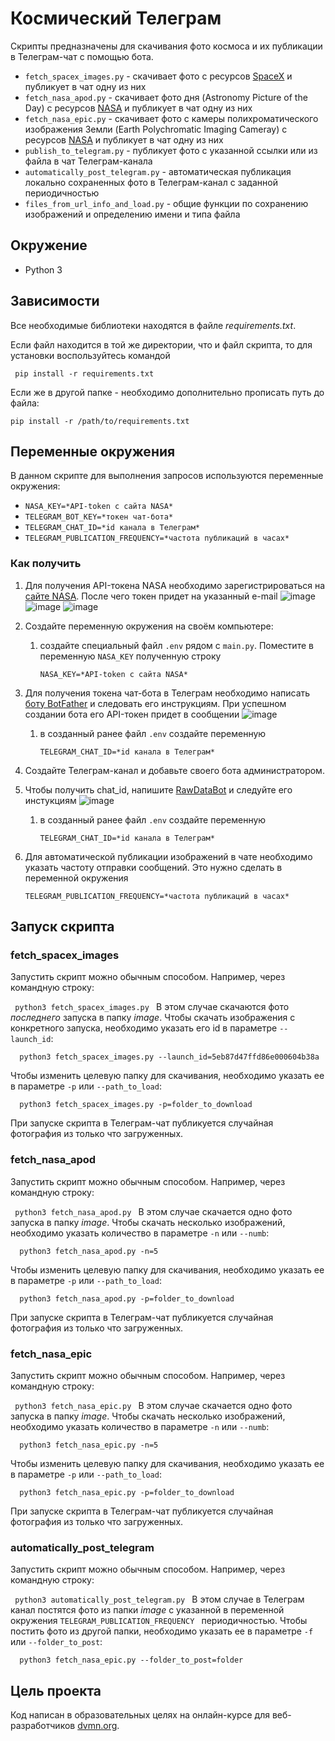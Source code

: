 # Космический Телеграм
Скрипты предназначены для скачивания фото космоса и их публикации в Телеграм-чат с помощью бота.
* ``` fetch_spacex_images.py ``` - скачивает фото с ресурсов [SpaceX](https://github.com/r-spacex/SpaceX-API) и публикует в чат одну из них
* ``` fetch_nasa_apod.py ``` - скачивает фото дня (Astronomy Picture of the Day) с ресурсов [NASA](https://api.nasa.gov/#apod) и публикует в чат одну из них
* ``` fetch_nasa_epic.py ``` - скачивает фото c камеры полихроматического изображения Земли (Earth Polychromatic Imaging Cameray) с ресурсов [NASA](https://api.nasa.gov/#epic) и публикует в чат одну из них
* ``` publish_to_telegram.py ``` - публикует фото с указанной ссылки или из файла в чат Телеграм-канала
* ``` automatically_post_telegram.py ``` - автоматическая публикация локально сохраненных фото в Телеграм-канал с заданной периодичностью
* ``` files_from_url_info_and_load.py ``` - общие функции по сохранению изображений и определению имени и типа файла

## Окружение
* Python 3
  
## Зависимости
Все необходимые библиотеки находятся в файле *requirements.txt*.

Если файл находится в той же директории, что и файл скрипта, то для установки воспользуйтесь командой 

  ```  pip install -r requirements.txt ```

Если же в другой папке - необходимо дополнительно прописать путь до файла:

  ``` pip install -r /path/to/requirements.txt ```

## Переменные окружения
В данном скрипте для выполнения запросов используются переменные окружения:

* ```NASA_KEY=*API-token с сайта NASA*```
* ```TELEGRAM_BOT_KEY=*токен чат-бота*```
* ```TELEGRAM_CHAT_ID=*id канала в Телеграм*```
* ```TELEGRAM_PUBLICATION_FREQUENCY=*частота публикаций в часах* ```

### Как получить
1. Для получения API-токена NASA необходимо зарегистрироваться на [сайте NASA](https://api.nasa.gov/). После чего токен придет на указанный e-mail
   ![image](https://github.com/AbrosimovaD/API/assets/114830550/57555619-78e5-444f-91c3-2e90323d317b)
   ![image](https://github.com/AbrosimovaD/API/assets/114830550/ba36462c-4e82-430f-900e-9dcc3242c977)
   ![image](https://github.com/AbrosimovaD/API/assets/114830550/9096a6fc-a16e-431c-b581-a5c8a74ae654)

1. Cоздайте переменную окружения на своём компьютере:
    1. создайте специальный файл ```.env``` рядом с ```main.py```. Поместите в переменную ```NASA_KEY``` полученную строку

        ```NASA_KEY=*API-token с сайта NASA*```
1. Для получения токена чат-бота в Телеграм необходимо написать [боту BotFather](https://t.me/BotFather) и следовать его инструкциям.
   При успешном создании бота его API-токен придет в сообщении
   ![image](https://github.com/AbrosimovaD/API/assets/114830550/f26ac6cd-c306-496d-b11e-7d9e11a8b14e)
   1. в созданный ранее файл ```.env``` создайте переменную

       ```TELEGRAM_CHAT_ID=*id канала в Телеграм*```
1. Создайте Телеграм-канал и добавьте своего бота администратором.
2. Чтобы получить chat_id, напишите [RawDataBot](https://t.me/raw_data_bot) и следуйте его инстукциям
   ![image](https://github.com/AbrosimovaD/API/assets/114830550/571047d8-b6fa-40d7-bcc0-cd040c881d9f)
   1. в созданный ранее файл ```.env``` создайте переменную

      ```TELEGRAM_CHAT_ID=*id канала в Телеграм*```
1. Для автоматической публикации изображений в чате необходимо указать частоту отправки сообщений. Это нужно сделать в переменной окружения

   ```TELEGRAM_PUBLICATION_FREQUENCY=*частота публикаций в часах* ```

## Запуск скрипта
### fetch_spacex_images
Запустить скрипт можно обычным способом. Например, через командную строку:

```  python3 fetch_spacex_images.py  ```
В этом случае скачаются фото *последнего* запуска в папку *image*.
Чтобы скачать изображения с конкретного запуска, необходимо указать его id в параметре ```--launch_id```:

```  python3 fetch_spacex_images.py --launch_id=5eb87d47ffd86e000604b38a```

Чтобы изменить целевую папку для скачивания, необходимо указать ее в параметре ```-p``` или  ```--path_to_load```:

```  python3 fetch_spacex_images.py -p=folder_to_download```

При запуске скрипта в Телеграм-чат публикуется случайная фотография из только что загруженных.

### fetch_nasa_apod
Запустить скрипт можно обычным способом. Например, через командную строку:

```  python3 fetch_nasa_apod.py  ```
В этом случае скачается одно фото запуска в папку *image*.
Чтобы скачать несколько изображений, необходимо указать количество в параметре ```-n``` или  ```--numb```:

```  python3 fetch_nasa_apod.py -n=5```

Чтобы изменить целевую папку для скачивания, необходимо указать ее в параметре ```-p``` или  ```--path_to_load```:

```  python3 fetch_nasa_apod.py -p=folder_to_download```

При запуске скрипта в Телеграм-чат публикуется случайная фотография из только что загруженных.

### fetch_nasa_epic
Запустить скрипт можно обычным способом. Например, через командную строку:

```  python3 fetch_nasa_epic.py  ```
В этом случае скачается одно фото запуска в папку *image*.
Чтобы скачать несколько изображений, необходимо указать количество в параметре ```-n``` или  ```--numb```:

```  python3 fetch_nasa_epic.py -n=5```

Чтобы изменить целевую папку для скачивания, необходимо указать ее в параметре ```-p``` или  ```--path_to_load```:

```  python3 fetch_nasa_epic.py -p=folder_to_download```

При запуске скрипта в Телеграм-чат публикуется случайная фотография из только что загруженных.

### automatically_post_telegram
Запустить скрипт можно обычным способом. Например, через командную строку:

```  python3 automatically_post_telegram.py  ```
В этом случае в Телеграм канал постятся фото из папки *image* с указанной в переменной окружения  ```TELEGRAM_PUBLICATION_FREQUENCY ``` периодичностью.
Чтобы постить фото из другой папки, необходимо указать ее в параметре ```-f``` или  ```--folder_to_post```:

```  python3 fetch_nasa_epic.py --folder_to_post=folder```


## Цель проекта

Код написан в образовательных целях на онлайн-курсе для веб-разработчиков [dvmn.org](https://dvmn.org/).


